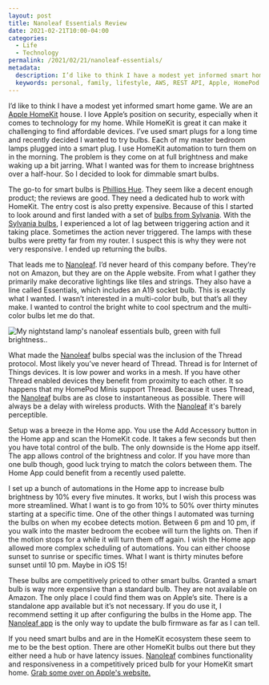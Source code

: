 ```yaml
---
layout: post
title: Nanoleaf Essentials Review
date: 2021-02-21T10:00-04:00
categories:
  - Life
  - Technology
permalink: /2021/02/21/nanoleaf-essentials/
metadata:
  description: I’d like to think I have a modest yet informed smart home game.
  keywords: personal, family, lifestyle, AWS, REST API, Apple, HomePod
---
```


I’d like to think I have a modest yet informed smart home game. We are an [Apple HomeKit](https://www.tomsguide.com/us/apple-homekit-faq,review-4195.html) house. I love Apple’s position on security, especially when it comes to technology for my home. While HomeKit is great it can make it challenging to find affordable devices. I’ve used smart plugs for a long time and recently decided I wanted to try bulbs. Each of my master bedroom lamps plugged into a smart plug. I use HomeKit automation to turn them on in the morning. The problem is they come on at full brightness and make waking up a bit jarring. What I wanted was for them to increase brightness over a half-hour. So I decided to look for dimmable smart bulbs.

<!-- excerpt -->

The go-to for smart bulbs is [Phillips Hue](https://www.philips-hue.com/en-us). They seem like a decent enough product; the reviews are good. They need a dedicated hub to work with HomeKit. The entry cost is also pretty expensive. Because of this I started to look around and first landed with a set of [bulbs from Sylvania](https://amzn.to/3umDO6L). With the [Sylvania bulbs](https://amzn.to/3umDO6L), I experienced a lot of lag between triggering action and it taking place. Sometimes the action never triggered. The lamps with these bulbs were pretty far from my router. I suspect this is why they were not very responsive. I ended up returning the bulbs.

That leads me to [Nanoleaf](https://nanoleaf.me). I’d never heard of this company before. They’re not on Amazon, but they are on the Apple website. From what I gather they primarily make decorative lightings like tiles and strings. They also have a line called Essentials, which includes an A19 socket bulb. This is exactly what I wanted. I wasn’t interested in a multi-color bulb, but that’s all they make. I wanted to control the bright white to cool spectrum and the multi-color bulbs let me do that.

<img src="{{site.url}}/assets/nanoleaf-essentials.jpg" srcset="{{site.url}}/assets/nanoleaf-essentials.jpg, {{site.url}}/assets/nanoleaf-essentials@2x.jpg 2x" alt="My nightstand lamp's nanoleaf essentials bulb, green with full brightness.." class="post-img" />

What made the [Nanoleaf](https://nanoleaf.me) bulbs special was the inclusion of the Thread protocol. Most likely you’ve never heard of Thread. Thread is for Internet of Things devices. It is low power and works in a mesh. If you have other Thread enabled devices they benefit from proximity to each other. It so happens that my HomePod Minis support Thread. Because it uses Thread, the [Nanoleaf](https://nanoleaf.me) bulbs are as close to instantaneous as possible. There will always be a delay with wireless products. With the [Nanoleaf](https://nanoleaf.me) it's barely perceptible.

Setup was a breeze in the Home app. You use the Add Accessory button in the Home app and scan the HomeKit code. It takes a few seconds but then you have total control of the bulb. The only downside is the Home app itself. The app allows control of the brightness and color. If you have more than one bulb though, good luck trying to match the colors between them. The Home App could benefit from a recently used palette.

I set up a bunch of automations in the Home app to increase bulb brightness by 10% every five minutes. It works, but I wish this process was more streamlined. What I want is to go from 10% to 50% over thirty minutes starting at a specific time. One of the other things I automated was turning the bulbs on when my ecobee detects motion. Between 6 pm and 10 pm, if you walk into the master bedroom the ecobee will turn the lights on. Then if the motion stops for a while it will turn them off again. I wish the Home app allowed more complex scheduling of automations. You can either choose sunset to sunrise or specific times. What I want is thirty minutes before sunset until 10 pm. Maybe in iOS 15!

These bulbs are competitively priced to other smart bulbs. Granted a smart bulb is way more expensive than a standard bulb. They are not available on Amazon. The only place I could find them was on Apple’s site. There is a standalone app available but it’s not necessary. If you do use it, I recommend setting it up after configuring the bulbs in the Home app. The [Nanoleaf app](https://apps.apple.com/us/app/nanoleaf-smarter-series/id1049333656) is the only way to update the bulb firmware as far as I can tell.

If you need smart bulbs and are in the HomeKit ecosystem these seem to me to be the best option. There are other HomeKit bulbs out there but they either need a hub or have latency issues. [Nanoleaf](https://nanoleaf.me) combines functionality and responsiveness in a competitively priced bulb for your HomeKit smart home. [Grab some over on Apple's website.](https://www.apple.com/shop/product/HPE62ZM/A/nanoleaf-essentials-a19-bulb)

